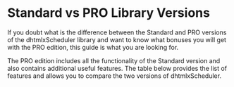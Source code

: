 Standard vs PRO Library Versions
================================

If you doubt what is the difference between the Standard and PRO versions of the dhtmlxScheduler library and want to know what bonuses you will get with the PRO edition, this guide is what you
are looking for.

The PRO edition includes all the functionality of the Standard version and also contains additional useful features. The table below provides the list of features and allows you to compare the two versions of dhtmlxScheduler.

<br>

<div id="showData"></div>    
  
<script type="text/javascript">
    var features = [
    	{"name":"Day/Week/Month/Year View\n","url":"views.html","standard":true,"pro":true},
    	{"name":"Timeline View\n","url":"timeline_view.html", "standard":false,"pro":true},
    	{"name":"Units View (Multiple Resource View)\n","url":"units_view.html","standard":false,"pro":true},
    	{"name":"Grid View\n","url":"grid_view.html","standard":false,"pro":true},
        {"name":"Week Agenda View\n","url":"weekagenda_view.html","standard":false,"pro":true},
    	{"name":"Agenda View\n", "url":"agenda_view.html","standard":true,"pro":true},
        {"name":"Map View\n", "url":"map_view.html","standard":true,"pro":true},
    	{"name":"Ability to define custom views\n","url":"custom_views.html","standard":true,"pro":true},
    	{"name":"Multisection Events\n","url":"api__scheduler_multisection_config.html","standard":false,"pro":true},
    	{"name":"Single/multi-day events\n","url":"api__scheduler_multi_day_config.html","standard":true,"pro":true},
    	{"name":"Recurring events\n","url":"recurring_events.html","standard":true,"pro":true},
    	{"name":"Multiple schedulers on page (<strong>Enterprise license only</strong>)\n","url":"multiple_per_page.html","standard":false,"pro":true},
    	{"name":"Customizable time scales\n", "url":"sizing.html","standard":true,"pro":true},
   	 	{"name":"Ability to specify color for hours/days in calendar\n","url":"limits.html","standard":true,"pro":true},
    	{"name":"Ability to block hours/days\n","url":"limits.html","standard":true,"pro":true},
    	{"name":"Powerful JavaScript API\n","url":"api__refs__scheduler.html","standard":true,"pro":true},
    	{"name":"Easy REST API integration\n","url":"server_integration.html","standard":true,"pro":true},
    	{"name":"Easy integration with Google and Outlook calendars\n","url":"google_calendar_integration.html","standard":true,"pro":true},
    	{"name":"iCal format support\n","url":"ical_export_import.html","standard":true,"pro":true},
    	{"name":"Bootstrap compatibility\n","url":"https://docs.dhtmlx.com/scheduler/samples/10_integration/08_bootstrap.html","standard":true,"pro":true},
    	{"name":"Ready to use backend integration libraries for PHP, ASP.NET, Java (dhtmlxConnector)\n","url":"server_integration.html","standard":true,"pro":true},
    	{"name":"Dynamic loading\n","url":"loading_data.html#dynamicloading","standard":true,"pro":true},
    	{"name":"Touch support\n","url":"touch_support.html","standard":true,"pro":true},
    	{"name":"Intuitive drag-and-drop interface\n","url":"dhtmlx_components_integration.html","standard":true,"pro":true},
    	{"name":"Keyboard navigation\n","url":"keyboard_navigation.html","standard":true,"pro":true},
    	{"name":"Export to XML, iCal, JSON, PDF/PNG\n","url":"data_export.html","standard":true,"pro":true},
    	{"name":"Accessibility features\n","url":"accessibility.html","standard":true,"pro":true},
    	{"name":"Multilingual (29 locales)\n","url":"localization.html","standard":true,"pro":true}
	]
  
    var col = ["Feature","Standard","PRO"];
   
    var table = document.createElement("table");

    var tr = table.insertRow(-1);                   

    for (var i = 0; i < col.length; i++) {
        var th = document.createElement("th");      
        th.innerHTML = col[i];
        tr.appendChild(th);
    }

   	features.sort(function(a, b){ return a.name > b.name ? 1 : -1});

    for (var i = 0; i < features.length; i++) {

        tr = table.insertRow(-1);

        var tabCell = tr.insertCell(-1);
		var html = features[i].url ? ("<a href='" + features[i].url+ "'>" + features[i].name + "</a>") : features[i].name
		tabCell.innerHTML =html;

        var yes = "<span style='color: #04bd04;font-size: 15px;'>&#10004;</span>";
		var no = "<span style='color: #f58484;font-size: 15px;'>&#10006;</span>"

		var tabCell = tr.insertCell(-1);
		tabCell.style.textAlign = "center";
		tabCell.innerHTML = features[i].standard ? yes : no;

		var tabCell = tr.insertCell(-1);
		tabCell.style.textAlign = "center";
		tabCell.innerHTML = features[i].pro ? yes : no;

    }

    var divContainer = document.getElementById("showData");
    divContainer.innerHTML = "";
    divContainer.appendChild(table);

</script>
